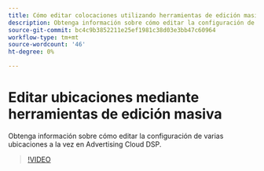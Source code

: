 ```yaml
---
title: Cómo editar colocaciones utilizando herramientas de edición masiva para Advertising Cloud DSP
description: Obtenga información sobre cómo editar la configuración de varias ubicaciones a la vez.
source-git-commit: bc4c9b3852211e25ef1981c38d03e3bb47c60964
workflow-type: tm+mt
source-wordcount: '46'
ht-degree: 0%

---
```


# Editar ubicaciones mediante herramientas de edición masiva

Obtenga información sobre cómo editar la configuración de varias ubicaciones a la vez en Advertising Cloud DSP.

>[!VIDEO](https://video.tv.adobe.com/v/339205)
